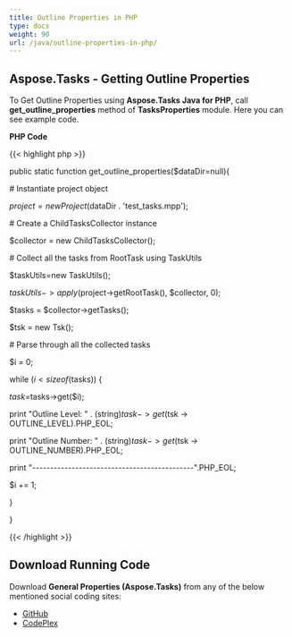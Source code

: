 ```yaml
---
title: Outline Properties in PHP
type: docs
weight: 90
url: /java/outline-properties-in-php/
---
```


## **Aspose.Tasks - Getting Outline Properties**
To Get Outline Properties using **Aspose.Tasks Java for PHP**, call **get_outline_properties** method of **TasksProperties** module. Here you can see example code.

**PHP Code**

{{< highlight php >}}

 public static function get_outline_properties($dataDir=null){

\# Instantiate project object

$project = new Project($dataDir . 'test_tasks.mpp');

\# Create a ChildTasksCollector instance

$collector = new ChildTasksCollector();

\# Collect all the tasks from RootTask using TaskUtils

$taskUtils=new TaskUtils();

$taskUtils->apply($project->getRootTask(), $collector, 0);

$tasks = $collector->getTasks();

$tsk = new Tsk();

\# Parse through all the collected tasks

$i = 0;

while ($i<sizeof($tasks)) {

$task=$tasks->get($i);

print "Outline Level: " . (string)$task->get($tsk -> OUTLINE_LEVEL).PHP_EOL;

print "Outline Number: " . (string)$task->get($tsk -> OUTLINE_NUMBER).PHP_EOL;

print "---------------------------------------------".PHP_EOL;

$i += 1;

}

}

{{< /highlight >}}
## **Download Running Code**
Download **General Properties (Aspose.Tasks)** from any of the below mentioned social coding sites:

- [GitHub](https://github.com/aspose-tasks/Aspose.Tasks-for-Java/blob/master/Plugins/Aspose_Tasks_Java_for_PHP/src/aspose/tasks/WorkingWithTasks/TasksProperties.php)
- [CodePlex](https://asposetasksjavaphp.codeplex.com/SourceControl/latest#src/aspose/tasks/WorkingWithTasks/TasksProperties.php)
